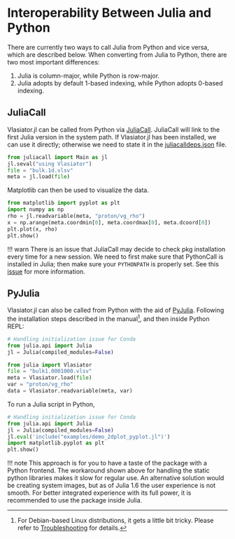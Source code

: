 # Interoperability Between Julia and Python

There are currently two ways to call Julia from Python and vice versa, which are described below. When converting from Julia to Python, there are two most important differences:

1. Julia is column-major, while Python is row-major.
2. Julia adopts by default 1-based indexing, while Python adopts 0-based indexing.

## JuliaCall

Vlasiator.jl can be called from Python via [JuliaCall](https://cjdoris.github.io/PythonCall.jl/dev/juliacall/).
JuliaCall will link to the first Julia version in the system path. If Vlasiator.jl has been installed, we can use it directly; otherwise we need to state it in the [juliacalldeps.json](https://cjdoris.github.io/PythonCall.jl/dev/juliacall/#juliacalldeps.json) file.

```python
from juliacall import Main as jl
jl.seval("using Vlasiator")
file = "bulk.1d.vlsv"
meta = jl.load(file)
```

Matplotlib can then be used to visualize the data.

```python
from matplotlib import pyplot as plt
import numpy as np
rho = jl.readvariable(meta, "proton/vg_rho")
x = np.arange(meta.coordmin[0], meta.coordmax[0], meta.dcoord[0])
plt.plot(x, rho)
plt.show()
```

!!! warn
    There is an issue that JuliaCall may decide to check pkg installation every time for a new session. We need to first make sure that PythonCall is installed in Julia; then make sure your `PYTHONPATH` is properly set. See this [issue](https://github.com/cjdoris/PythonCall.jl/issues/144) for more information.

## PyJulia

Vlasiator.jl can also be called from Python with the aid of [PyJulia](https://pyjulia.readthedocs.io/en/latest/).
Following the installation steps described in the manual[^1], and then inside Python REPL:

```python
# Handling initialization issue for Conda
from julia.api import Julia
jl = Julia(compiled_modules=False)

from julia import Vlasiator
file = "bulk1.0001000.vlsv"
meta = Vlasiator.load(file)
var = "proton/vg_rho"
data = Vlasiator.readvariable(meta, var)
```

To run a Julia script in Python,

```python
# Handling initialization issue for Conda
from julia.api import Julia
jl = Julia(compiled_modules=False)
jl.eval('include("examples/demo_2dplot_pyplot.jl")')
import matplotlib.pyplot as plt
plt.show()
```

!!! note
    This approach is for you to have a taste of the package with a Python frontend. The workaround shown above for handling the static python libraries makes it slow for regular use. An alternative solution would be creating system images, but as of Julia 1.6 the user experience is not smooth. For better integrated experience with its full power, it is recommended to use the package inside Julia.

[^1]: For Debian-based Linux distributions, it gets a little bit tricky. Please refer to [Troubleshooting](https://pyjulia.readthedocs.io/en/latest/troubleshooting.html) for details.